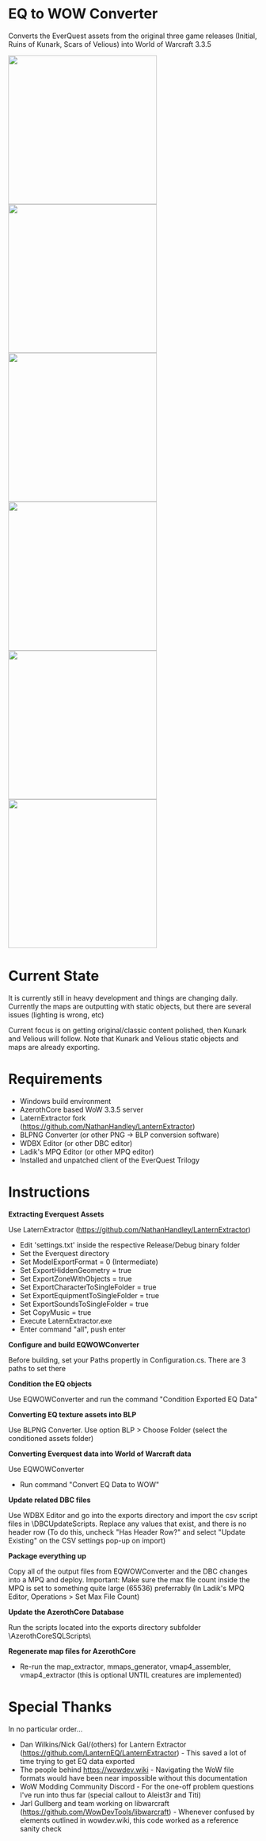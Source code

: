 # EQ to WOW Converter
Converts the EverQuest assets from the original three game releases (Initial, Ruins of Kunark, Scars of Velious) into World of Warcraft 3.3.5

<img src="https://github.com/NathanHandley/EQWOWConverter/blob/Screenshots/Loading-Velious.png?raw=true" width="300"/><img src="https://github.com/NathanHandley/EQWOWConverter/blob/Screenshots/WestFreeportGate.png?raw=true" width="300"/><img src="https://github.com/NathanHandley/EQWOWConverter/blob/Screenshots/Rivervale.png?raw=true" width="300"/><img src="https://github.com/NathanHandley/EQWOWConverter/blob/Screenshots/HighKeep.png?raw=true" width="300"/><img src="https://github.com/NathanHandley/EQWOWConverter/blob/Screenshots/FirionaVie.png?raw=true" width="300"/><img src="https://github.com/NathanHandley/EQWOWConverter/blob/Screenshots/CrystalCaverns.png?raw=true" width="300"/>

# Current State
It is currently still in heavy development and things are changing daily.  Currently the maps are outputting with static objects, but there are several issues (lighting is wrong, etc)

Current focus is on getting original/classic content polished, then Kunark and Velious will follow.  Note that Kunark and Velious static objects and maps are already exporting.

# Requirements
- Windows build environment
- AzerothCore based WoW 3.3.5 server
- LaternExtractor fork (https://github.com/NathanHandley/LanternExtractor)
- BLPNG Converter (or other PNG -> BLP conversion software)
- WDBX Editor (or other DBC editor)
- Ladik's MPQ Editor (or other MPQ editor)
- Installed and unpatched client of the EverQuest Trilogy

# Instructions
**Extracting Everquest Assets** 

Use LaternExtractor (https://github.com/NathanHandley/LanternExtractor)
- Edit 'settings.txt' inside the respective Release/Debug binary folder
- Set the Everquest directory
- Set ModelExportFormat = 0 (Intermediate)
- Set ExportHiddenGeometry = true
- Set ExportZoneWithObjects = true
- Set ExportCharacterToSingleFolder = true
- Set ExportEquipmentToSingleFolder = true
- Set ExportSoundsToSingleFolder = true
- Set CopyMusic = true
- Execute LaternExtractor.exe
- Enter command "all", push enter

**Configure and build EQWOWConverter**

Before building, set your Paths propertly in Configuration.cs.  There are 3 paths to set there

**Condition the EQ objects** 

Use EQWOWConverter and run the command "Condition Exported EQ Data"

 **Converting EQ texture assets into BLP**

Use BLPNG Converter.  Use option BLP > Choose Folder  (select the conditioned assets folder)

**Converting Everquest data into World of Warcraft data**

Use EQWOWConverter
- Run command "Convert EQ Data to WOW"

**Update related DBC files**

Use WDBX Editor and go into the exports directory and import the csv script files in \DBCUpdateScripts\.  Replace any values that exist, and there is no header row
(To do this, uncheck "Has Header Row?" and select "Update Existing" on the CSV settings pop-up on import)

**Package everything up**

Copy all of the output files from EQWOWConverter and the DBC changes into a MPQ and deploy.  Important: Make sure the max file count inside the MPQ is set to something quite large (65536) preferrably (In Ladik's MPQ Editor, Operations > Set Max File Count)

**Update the AzerothCore Database**

Run the scripts located into the exports directory subfolder \AzerothCoreSQLScripts\

**Regenerate map files for AzerothCore**

- Re-run the map_extractor, mmaps_generator, vmap4_assembler, vmap4_extractor (this is optional UNTIL creatures are implemented)

# Special Thanks
In no particular order...
- Dan Wilkins/Nick Gal/(others) for Lantern Extractor (https://github.com/LanternEQ/LanternExtractor) - This saved a lot of time trying to get EQ data exported
- The people behind https://wowdev.wiki - Navigating the WoW file formats would have been near impossible without this documentation
- WoW Modding Community Discord - For the one-off problem questions I've run into thus far (special callout to Aleist3r and Titi)
- Jarl Gullberg and team working on libwarcraft (https://github.com/WowDevTools/libwarcraft) - Whenever confused by elements outlined in wowdev.wiki, this code worked as a reference sanity check
